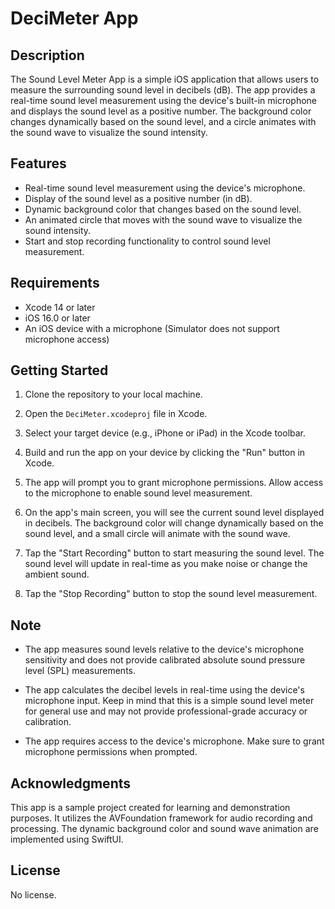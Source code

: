 # DeciMeter App
## Description

The Sound Level Meter App is a simple iOS application that allows users to measure the surrounding sound level in decibels (dB). The app provides a real-time sound level measurement using the device's built-in microphone and displays the sound level as a positive number. The background color changes dynamically based on the sound level, and a circle animates with the sound wave to visualize the sound intensity.

## Features

- Real-time sound level measurement using the device's microphone.
- Display of the sound level as a positive number (in dB).
- Dynamic background color that changes based on the sound level.
- An animated circle that moves with the sound wave to visualize the sound intensity.
- Start and stop recording functionality to control sound level measurement.

## Requirements

- Xcode 14 or later
- iOS 16.0 or later
- An iOS device with a microphone (Simulator does not support microphone access)

## Getting Started

1. Clone the repository to your local machine.

2. Open the `DeciMeter.xcodeproj` file in Xcode.

3. Select your target device (e.g., iPhone or iPad) in the Xcode toolbar.

4. Build and run the app on your device by clicking the "Run" button in Xcode.

5. The app will prompt you to grant microphone permissions. Allow access to the microphone to enable sound level measurement.

6. On the app's main screen, you will see the current sound level displayed in decibels. The background color will change dynamically based on the sound level, and a small circle will animate with the sound wave.

7. Tap the "Start Recording" button to start measuring the sound level. The sound level will update in real-time as you make noise or change the ambient sound.

8. Tap the "Stop Recording" button to stop the sound level measurement.

## Note

- The app measures sound levels relative to the device's microphone sensitivity and does not provide calibrated absolute sound pressure level (SPL) measurements.

- The app calculates the decibel levels in real-time using the device's microphone input. Keep in mind that this is a simple sound level meter for general use and may not provide professional-grade accuracy or calibration.

- The app requires access to the device's microphone. Make sure to grant microphone permissions when prompted.

## Acknowledgments

This app is a sample project created for learning and demonstration purposes. It utilizes the AVFoundation framework for audio recording and processing. The dynamic background color and sound wave animation are implemented using SwiftUI.

## License

No license.
